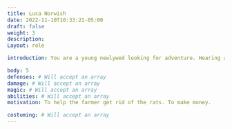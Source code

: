 ```yaml
---
title: Luca Norwish
date: 2022-11-10T10:33:21-05:00
draft: false
weight: 3
description: 
Layout: role

introduction: You are a young newlywed looking for adventure. Hearing about the market at Stonewood, you and your wife have decided to try your luck.

body: 5
defenses: # Will accept an array
damage: # Will accept an array
magic: # Will accept an array
abilities: # Will accept an array
motivation: To help the farmer get rid of the rats. To make money.

costuming: # Will accept an array
---
```












